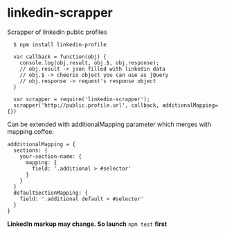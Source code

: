 # linkedin-scrapper
Scrapper of linkedin public profiles

```
  $ npm install linkedin-profile
```

```
  var callback = function(obj) {
    console.log(obj.result, obj.$, obj.response);
    // obj.result -> json filled with linkedin data
    // obj.$ -> cheerio object you can use as jQuery
    // obj.response -> request's response object
  }

  var scrapper = require('linkedin-scrapper');
  scrapper('http://public.profile.url', callback, additionalMapping={})
```

Can be extended with additionalMapping parameter which merges with mapping.coffee:

```
addditionalMapping = {
  sections: {
    your-section-name: {
      mapping: {
        field: '.additional > #selector'
      }
    }
  }
  defaultSectionMapping: {
    field: '.additional default > #selector'
  }
}
```

**LinkedIn markup may change. So launch** ```npm test``` **first**
